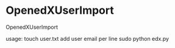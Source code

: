 OpenedXUserImport
=================

OpenedXUserImport

usage: 
touch user.txt
add user email per line
sudo python edx.py
